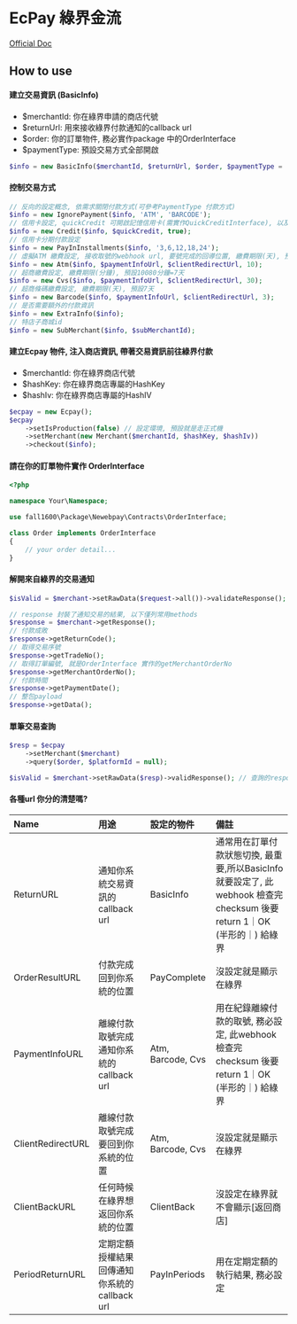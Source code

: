 # EcPay 綠界金流

[Official Doc](https://www.ecpay.com.tw/Content/files/ecpay_011.pdf)

## How to use

#### 建立交易資訊 (BasicInfo)
 - $merchantId: 你在綠界申請的商店代號
 - $returnUrl: 用來接收綠界付款通知的callback url
 - $order: 你的訂單物件, 務必實作package 中的OrderInterface
 - $paymentType: 預設交易方式全部開啟
```php
$info = new BasicInfo($merchantId, $returnUrl, $order, $paymentType = 'ALL');
```

#### 控制交易方式
```php
// 反向的設定概念, 依需求關閉付款方式(可參考PaymentType 付款方式)
$info = new IgnorePayment($info, 'ATM', 'BARCODE');
// 信用卡設定, quickCredit 可開啟記憶信用卡(需實作QuickCreditInterface), 以及設定紅利折抵 
$info = new Credit($info, $quickCredit, true);
// 信用卡分期付款設定
$info = new PayInInstallments($info, '3,6,12,18,24');
// 虛擬ATM 繳費設定, 接收取號的webhook url, 要號完成的回導位置, 繳費期限(天), 預設3天
$info = new Atm($info, $paymentInfoUrl, $clientRedirectUrl, 10);
// 超商繳費設定, 繳費期限(分鐘), 預設10080分鐘=7天
$info = new Cvs($info, $paymentInfoUrl, $clientRedirectUrl, 30);
// 超商條碼繳費設定, 繳費期限(天), 預設7天
$info = new Barcode($info, $paymentInfoUrl, $clientRedirectUrl, 3);
// 是否需要額外的付款資訊
$info = new ExtraInfo($info);
// 特店子商城id
$info = new SubMerchant($info, $subMerchantId);
```

#### 建立Ecpay 物件, 注入商店資訊, 帶著交易資訊前往綠界付款
 - $merchantId: 你在綠界商店代號
 - $hashKey: 你在綠界商店專屬的HashKey
 - $hashIv: 你在綠界商店專屬的HashIV
 
```php
$ecpay = new Ecpay();
$ecpay
    ->setIsProduction(false) // 設定環境, 預設就是走正式機
    ->setMerchant(new Merchant($merchantId, $hashKey, $hashIv))
    ->checkout($info);
```

#### 請在你的訂單物件實作 OrderInterface

```php
<?php

namespace Your\Namespace;

use fall1600\Package\Newebpay\Contracts\OrderInterface;

class Order implements OrderInterface
{
    // your order detail...
}

```

#### 解開來自綠界的交易通知
```php
$isValid = $merchant->setRawData($request->all())->validateResponse(); //確認為true 後再往下走

// response 封裝了通知交易的結果, 以下僅列常用methods
$response = $merchant->getResponse();
// 付款成敗
$response->getReturnCode();
// 取得交易序號
$response->getTradeNo();
// 取得訂單編號, 就是OrderInterface 實作的getMerchantOrderNo
$response->getMerchantOrderNo();
// 付款時間
$response->getPaymentDate();
// 整包payload
$response->getData();
```

#### 單筆交易查詢
```php
$resp = $ecpay
    ->setMerchant($merchant)
    ->query($order, $platformId = null);

$isValid = $merchant->setRawData($resp)->validResponse(); // 查詢的response, 有需要也可以validate

```

#### 各種url 你分的清楚嗎?
| Name             | 用途                                  | 設定的物件    |    備註                                                   |
|:-----------------|:------------------------------------ |:-------------|:---------------------------------------------------------|
| ReturnURL        | 通知你系統交易資訊的callback url         | BasicInfo    | 通常用在訂單付款狀態切換, 最重要,所以BasicInfo 就要設定了, 此webhook 檢查完checksum 後要return 1｜OK (半形的｜) 給綠界   |
| OrderResultURL   | 付款完成回到你系統的位置                 | PayComplete   | 沒設定就是顯示在綠界                                        |
| PaymentInfoURL   | 離線付款取號完成通知你系統的callback url  | Atm, Barcode, Cvs   | 用在紀錄離線付款的取號, 務必設定, 此webhook 檢查完checksum 後要return 1｜OK (半形的｜) 給綠界                   |
| ClientRedirectURL| 離線付款取號完成要回到你系統的位置         | Atm, Barcode, Cvs   | 沒設定就是顯示在綠界                            |
| ClientBackURL    | 任何時候在綠界想返回你系統的位置           | ClientBack    | 沒設定在綠界就不會顯示[返回商店]                                        |
| PeriodReturnURL  | 定期定額授權結果回傳通知你系統的 callback url | PayInPeriods | 用在定期定額的執行結果, 務必設定                                      |

 